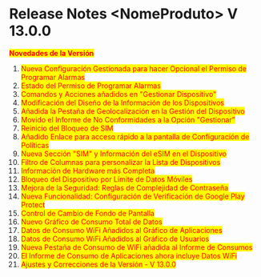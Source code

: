 # Release Notes \<NomeProduto> V 13.0.0

<mark style="color:red;">**Novedades de la Versión**</mark>

1. <mark style="color:red;">Nueva Configuración Gestionada para hacer Opcional el Permiso de Programar Alarmas</mark>
2. <mark style="color:red;">Estado del Permiso de Programar Alarmas</mark>
3. <mark style="color:red;">Comandos y Acciones añadidos en "Gestionar Dispositivo"</mark>
4. <mark style="color:red;">Modificación del Diseño de la Información de los Dispositivos</mark>
5. <mark style="color:red;">Añadida la Pestaña de Geolocalización en la Gestión del Dispositivo</mark>
6. <mark style="color:red;">Movido el Informe de No Conformidades a la Opción "Gestionar"</mark>
7. <mark style="color:red;">Reinicio del Bloqueo de SIM</mark>
8. <mark style="color:red;">Añadido Enlace para acceso rápido a la pantalla de Configuración de Políticas</mark>
9. <mark style="color:red;">Nueva Sección "SIM" y Información del eSIM en el Dispositivo</mark>
10. <mark style="color:red;">Filtro de Columnas para personalizar la Lista de Dispositivos</mark>
11. <mark style="color:red;">Información de Hardware más Completa</mark>
12. <mark style="color:red;">Bloqueo del Dispositivo por Límite de Datos Móviles</mark>
13. <mark style="color:red;">Mejora de la Seguridad: Reglas de Complejidad de Contraseña</mark>
14. <mark style="color:red;">Nueva Funcionalidad: Configuración de Verificación de Google Play Protect</mark>
15. <mark style="color:red;">Control de Cambio de Fondo de Pantalla</mark>
16. <mark style="color:red;">Nuevo Gráfico de Consumo Total de Datos</mark>
17. <mark style="color:red;">Datos de Consumo WiFi Añadidos al Gráfico de Aplicaciones</mark>
18. <mark style="color:red;">Datos de Consumo WiFi Añadidos al Gráfico de Usuarios</mark>
19. <mark style="color:red;">Nueva Pestaña de Consumo de WiFi añadida al Informe de Consumos</mark>
20. <mark style="color:red;">El Informe de Consumo de Aplicaciones ahora incluye Datos WiFi</mark>
21. <mark style="color:red;">Ajustes y Correcciones de la Versión - V 13.0.0</mark>
